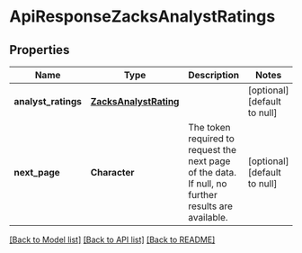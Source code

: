 # ApiResponseZacksAnalystRatings

## Properties
Name | Type | Description | Notes
------------ | ------------- | ------------- | -------------
**analyst_ratings** | [**ZacksAnalystRating**](ZacksAnalystRating.md) |  | [optional] [default to null]
**next_page** | **Character** | The token required to request the next page of the data. If null, no further results are available. | [optional] [default to null]

[[Back to Model list]](../README.md#documentation-for-models) [[Back to API list]](../README.md#documentation-for-api-endpoints) [[Back to README]](../README.md)


